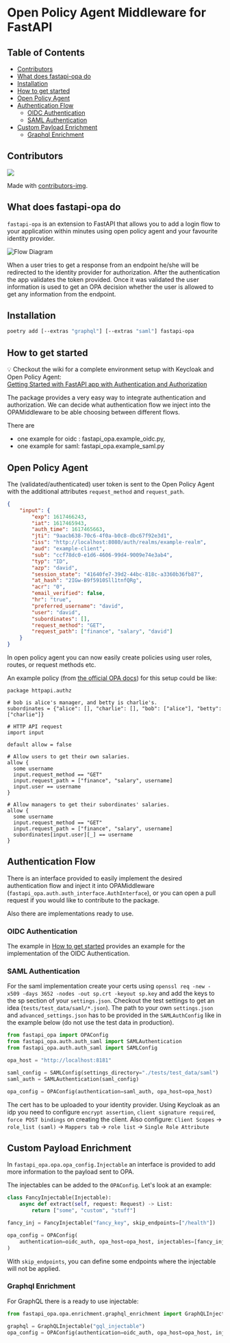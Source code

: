 # Open Policy Agent Middleware for FastAPI

## Table of Contents
- [Contributors](#contributors)
- [What does fastapi-opa do](#about)
- [Installation](#installation)
- [How to get started](#getting-started)
- [Open Policy Agent](#opa)
- [Authentication Flow](#auth-flow)
  - [OIDC Authentication](#oidc-auth)
  - [SAML Authentication](#saml-auth)
- [Custom Payload Enrichment](#custom-payload-enrichment)
  - [Graphql Enrichment](#gql-enrichment)

<a name="contributors"/>

## Contributors

<a href="https://github.com/busykoala/fastapi-opa/graphs/contributors">
  <img src="https://contrib.rocks/image?repo=busykoala/fastapi-opa" />
</a>

Made with [contributors-img](https://contrib.rocks).

<a name="about"/>

## What does fastapi-opa do

`fastapi-opa` is an extension to FastAPI that allows you to add a login flow
to your application within minutes using open policy agent and your favourite
identity provider.

![Flow Diagram](https://raw.githubusercontent.com/busykoala/fastapi-opa/master/assets/diagram.png)

When a user tries to get a response from an endpoint he/she will be redirected
to the identity provider for authorization.
After the authentication the app validates the token provided. Once it was
validated the user information is used to get an OPA decision whether
the user is allowed to get any information from the endpoint.

<a name="installation"/>

## Installation

```bash
poetry add [--extras "graphql"] [--extras "saml"] fastapi-opa 
```

<a name="getting-started"/>

## How to get started

:bulb: Checkout the wiki for a complete environment setup with Keycloak and Open Policy Agent:  
[Getting Started with FastAPI app with Authentication and Authorization](https://github.com/busykoala/fastapi-opa/wiki#dev-setup)

The package provides a very easy way to integrate authentication and
authorization. We can decide what authentication flow we inject into the
OPAMiddleware to be able choosing between different flows.

There are 
 - one example for oidc : fastapi_opa.example_oidc.py,
 - one example for saml: fastapi_opa.example_saml.py

## Open Policy Agent

The (validated/authenticated) user token is sent to the Open Policy Agent
with the additional attributes `request_method` and `request_path`.

```json
{
    "input": {
        "exp": 1617466243,
        "iat": 1617465943,
        "auth_time": 1617465663,
        "jti": "9aacb638-70c6-4f0a-b0c8-dbc67f92e3d1",
        "iss": "http://localhost:8080/auth/realms/example-realm",
        "aud": "example-client",
        "sub": "ccf78dc0-e1d6-4606-99d4-9009e74e3ab4",
        "typ": "ID",
        "azp": "david",
        "session_state": "41640fe7-39d2-44bc-818c-a3360b36fb87",
        "at_hash": "2IGw-B9f5910Sll1tnfQRg",
        "acr": "0",
        "email_verified": false,
        "hr": "true",
        "preferred_username": "david",
        "user": "david",
        "subordinates": [],
        "request_method": "GET",
        "request_path": ["finance", "salary", "david"]
    }
}
```

In open policy agent you can now easily create policies using user roles,
routes, or request methods etc.

An example policy (from [the official OPA docs](https://www.openpolicyagent.org/docs/v0.11.0/http-api-authorization/))
for this setup could be like:

```rego
package httpapi.authz

# bob is alice's manager, and betty is charlie's.
subordinates = {"alice": [], "charlie": [], "bob": ["alice"], "betty": ["charlie"]}

# HTTP API request
import input

default allow = false

# Allow users to get their own salaries.
allow {
  some username
  input.request_method == "GET"
  input.request_path = ["finance", "salary", username]
  input.user == username
}

# Allow managers to get their subordinates' salaries.
allow {
  some username
  input.request_method == "GET"
  input.request_path = ["finance", "salary", username]
  subordinates[input.user][_] == username
}
```

<a name="auth-flow"/>

## Authentication Flow

There is an interface provided to easily implement the desired authentication
flow and inject it into OPAMiddleware
(`fastapi_opa.auth.auth_interface.AuthInterface`), or you can open a pull
request if you would like to contribute to the package.

Also there are implementations ready to use.

<a name="oidc-auth"/>

### OIDC Authentication

The example in [How to get started](#getting-started) provides an example for
the implementation of the OIDC Authentication.

<a name="saml-auth"/>

### SAML Authentication

For the saml implementation create your certs using
`openssl req -new -x509 -days 3652 -nodes -out sp.crt -keyout sp.key` and
add the keys to the sp section of your `settings.json`. Checkout the test
settings to get an idea (`tests/test_data/saml/*.json`). The path to your
own `settings.json` and `advanced_settings.json` has to be provided in the
`SAMLAuthConfig` like in the example below (do not use the test data in
production).

```python
from fastapi_opa import OPAConfig
from fastapi_opa.auth.auth_saml import SAMLAuthentication
from fastapi_opa.auth.auth_saml import SAMLConfig

opa_host = "http://localhost:8181"

saml_config = SAMLConfig(settings_directory="./tests/test_data/saml")
saml_auth = SAMLAuthentication(saml_config)

opa_config = OPAConfig(authentication=saml_auth, opa_host=opa_host)
```

The cert has to be uploaded to your identity provider. Using Keycloak as an
idp you need to configure `encrypt assertion`, `client signature required`,
`force POST bindings` on creating the client.
Also configure: `Client Scopes` -> `role_list (saml)` -> `Mappers tab` ->
`role list` -> `Single Role Attribute`

<a name="custom-payload-enrichment"/>

## Custom Payload Enrichment

In `fastapi_opa.opa.opa_config.Injectable` an interface is provided to add
more information to the payload sent to OPA.

The injectables can be added to the `OPAConfig`. Let's look at an example:

```python
class FancyInjectable(Injectable):
    async def extract(self, request: Request) -> List:
        return ["some", "custom", "stuff"]

fancy_inj = FancyInjectable("fancy_key", skip_endpoints=["/health"])

opa_config = OPAConfig(
    authentication=oidc_auth, opa_host=opa_host, injectables=[fancy_inj]
)
```

With `skip_endpoints`, you can define some endpoints where the injectable
will not be applied.


<a name="gql-enrichment"/>

### Graphql Enrichment

For GraphQL there is a ready to use injectable:

```python
from fastapi_opa.opa.enrichment.graphql_enrichment import GraphQLInjectable`

graphql = GraphQLInjectable("gql_injectable")
opa_config = OPAConfig(authentication=oidc_auth, opa_host=opa_host, injectables=[graphql])
```
